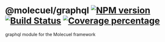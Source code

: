 # @molecuel/graphql [![NPM version][npm-image]][npm-url] [![Build Status][travis-image]][travis-url] [![Coverage percentage][coveralls-image]][coveralls-url]

graphql module for the Molecuel framework

[npm-image]: https://badge.fury.io/js/%40molecuel%2Fgraphql.svg
[npm-url]: https://npmjs.org/package/@molecuel/graphql
[travis-image]: https://travis-ci.org/molecuel/graphql.svg?branch=master
[travis-url]: https://travis-ci.org/molecuel/graphql
[daviddm-image]: https://david-dm.org/molecuel/graphql.svg?theme=shields.io
[daviddm-url]: https://david-dm.org/molecuel/graphql
[coveralls-image]: https://coveralls.io/repos/molecuel/graphql/badge.svg
[coveralls-url]: https://coveralls.io/r/molecuel/graphql
